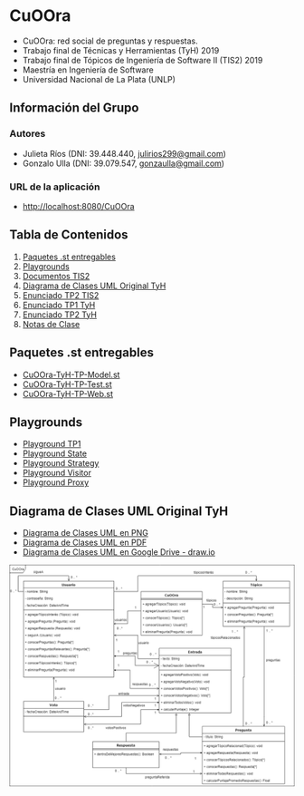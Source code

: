 # CuOOra

* CuOOra: red social de preguntas y respuestas.
* Trabajo final de Técnicas y Herramientas (TyH) 2019
* Trabajo final de Tópicos de Ingeniería de Software II (TIS2) 2019
* Maestría en Ingeniería de Software
* Universidad Nacional de La Plata (UNLP)

## Información del Grupo

### Autores

* Julieta Ríos (DNI: 39.448.440, julirios299@gmail.com)
* Gonzalo Ulla (DNI: 39.079.547, gonzaulla@gmail.com)

### URL de la aplicación

* [http://localhost:8080/CuOOra](http://localhost:8080/CuOOra)

## Tabla de Contenidos

1. [Paquetes .st entregables](#paquetes-.st-entregables)
2. [Playgrounds](#playgrounds)
3. [Documentos TIS2](https://drive.google.com/open?id=191Q-8EbY00TOCwspD3C85YjOrJVn54ifaWEMYwijUXM)
4. [Diagrama de Clases UML Original TyH](#diagrama-de-clases-uml-original-tyh)
5. [Enunciado TP2 TIS2](https://github.com/GonzaloUlla/unlp-tyh-cuoora/blob/master/docs/TP2%20-%20TIS2.pdf)
6. [Enunciado TP1 TyH](https://github.com/GonzaloUlla/unlp-tyh-cuoora/blob/master/docs/TP1%20-%20Enunciado.pdf)
7. [Enunciado TP2 TyH](https://github.com/GonzaloUlla/unlp-tyh-cuoora/blob/master/docs/TP2%20-%20Web.pdf)
8. [Notas de Clase](https://github.com/GonzaloUlla/unlp-tyh-cuoora/blob/master/docs/class-notes)

## Paquetes .st entregables

* [CuOOra-TyH-TP-Model.st](https://github.com/GonzaloUlla/unlp-tyh-cuoora/blob/master/packages/CuOOra-TyH-TP-Model.st)
* [CuOOra-TyH-TP-Test.st](https://github.com/GonzaloUlla/unlp-tyh-cuoora/blob/master/packages/CuOOra-TyH-TP-Test.st)
* [CuOOra-TyH-TP-Web.st](https://github.com/GonzaloUlla/unlp-tyh-cuoora/blob/master/packages/CuOOra-TyH-TP-Web.st)

## Playgrounds

* [Playground TP1](https://github.com/GonzaloUlla/unlp-tyh-cuoora/blob/master/playgrounds/playground-tp1.txt)
* [Playground State](https://github.com/GonzaloUlla/unlp-tyh-cuoora/blob/master/playgrounds/playground-state.txt)
* [Playground Strategy](https://github.com/GonzaloUlla/unlp-tyh-cuoora/blob/master/playgrounds/playground-strategy.txt)
* [Playground Visitor](https://github.com/GonzaloUlla/unlp-tyh-cuoora/blob/master/playgrounds/playground-visitor.txt)
* [Playground Proxy](https://github.com/GonzaloUlla/unlp-tyh-cuoora/blob/master/playgrounds/playground-proxy.txt)

## Diagrama de Clases UML Original TyH

* [Diagrama de Clases UML en PNG](https://github.com/GonzaloUlla/unlp-tyh-cuoora/blob/master/docs/diagrams/UNLP-TyH-TP1-CuOOra-Class-Diagram.png)
* [Diagrama de Clases UML en PDF](https://github.com/GonzaloUlla/unlp-tyh-cuoora/blob/master/docs/diagrams/UNLP-TyH-TP1-CuOOra-Class-Diagram.pdf)
* [Diagrama de Clases UML en Google Drive - draw.io](https://drive.google.com/file/d/1ZxY7S2dx9snVGjNJxClkLEa_J22xiDb5/view?usp=sharing)

![UNLP-TyH-TP1-CuOOra-Class-Diagram](docs/diagrams/UNLP-TyH-TP1-CuOOra-Class-Diagram.png)
